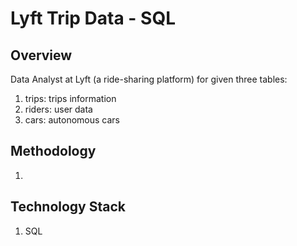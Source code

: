 <h1>Lyft Trip Data - SQL </h1>

## Overview

Data Analyst at Lyft (a ride-sharing platform) for given three tables:

1. trips: trips information
2. riders: user data
3. cars: autonomous cars

## Methodology

1. 

## Technology Stack

1. SQL
